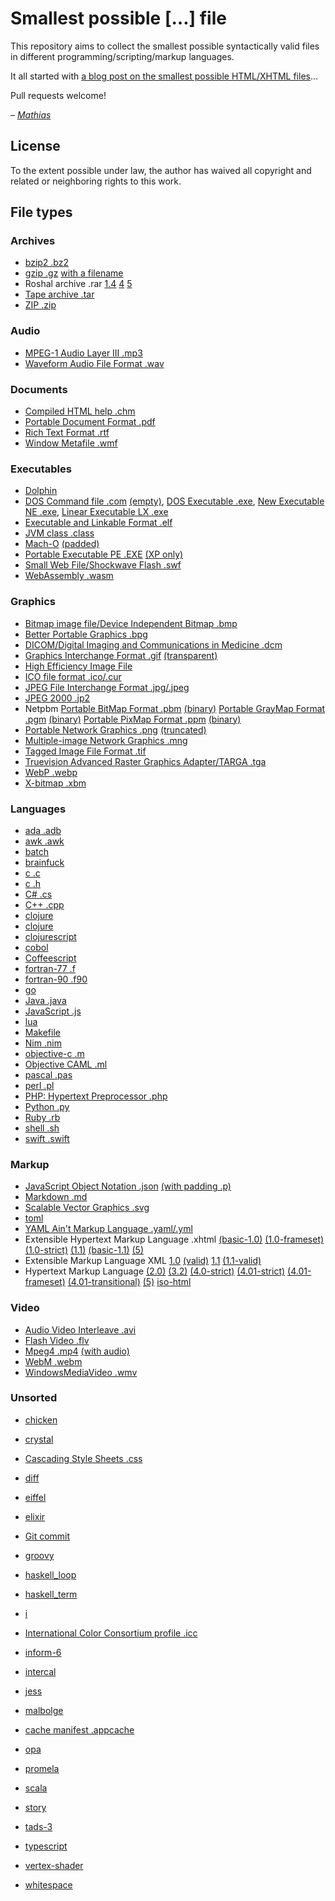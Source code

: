 # Smallest possible […] file

This repository aims to collect the smallest possible syntactically valid files in different programming/scripting/markup languages.

It all started with [a blog post on the smallest possible HTML/XHTML files](https://mathiasbynens.be/notes/minimal-html)…

Pull requests welcome!

_– [Mathias](https://mathiasbynens.be/)_

## License

To the extent possible under law, the author has waived all copyright and related or neighboring rights to this work.

## File types

### Archives
- [bzip2 .bz2](BZip2.bz2)
- [gzip .gz](gzip.gz) [with a filename](gzip-name.gz)
- Roshal archive .rar [1.4](rar14.rar) [4](rar4.rar) [5](rar5.rar)
- [Tape archive .tar](tar.tar)
- [ZIP .zip](zip.zip)

### Audio
- [MPEG-1 Audio Layer III .mp3](mp3.mp3)
- [Waveform Audio File Format .wav](wav.wav)

### Documents
- [Compiled HTML help .chm](compiledhtml.chm)
- [Portable Document Format .pdf](pdf.pdf)
- [Rich Text Format .rtf](rtf.rtf)
- [Window Metafile .wmf](WindowsMetafile.wmf)

### Executables
- [Dolphin](dolphin.dol)
- [DOS Command file .com](doscommand.com) [(empty)](doscommand-empty.com), [DOS Executable .exe](dosexecutable.exe), [New Executable NE .exe](newexecutable.exe), [Linear Executable LX .exe](linearexecutable.exe)
- [Executable and Linkable Format .elf](elf.o)
- [JVM class .class](java-class.class)
- [Mach-O](macho-ml) [(padded)](macho)
- [Portable Executable PE .EXE](portableexecutable.exe) [(XP only)](portableexecutable-xp.exe)
- [Small Web File/Shockwave Flash .swf](flash.swf)
- [WebAssembly .wasm](webassembly.wasm)

### Graphics
- [Bitmap image file/Device Independent Bitmap .bmp](bmp.bmp)
- [Better Portable Graphics .bpg](bpg.bpg)
- [DICOM/Digital Imaging and Communications in Medicine .dcm](dicom.dcm)
- [Graphics Interchange Format .gif](gif.gif) [(transparent)](gif-transparent.gif)
- [High Efficiency Image File](heic.heif)
- [ICO file format .ico/.cur](ico.ico)
- [JPEG File Interchange Format .jpg/.jpeg](jpeg.jpg)
- [JPEG 2000 .jp2](jpeg2.jp2)
- Netpbm [Portable BitMap Format .pbm](pbm.pbm) [(binary)](pbmb.pbm) [Portable GrayMap Format .pgm](pgm.pgm) [(binary)](pgmb.pgm) [Portable PixMap Format .ppm](ppm.ppm) [(binary)](ppmb.ppm)
- [Portable Network Graphics .png](png-transparent.png) [(truncated)](png-truncated.png)
- [Multiple-image Network Graphics .mng](mng.mng)
- [Tagged Image File Format .tif](tiff.tif)
- [Truevision Advanced Raster Graphics Adapter/TARGA .tga](targa.tga)
- [WebP .webp](webp.webp)
- [X-bitmap .xbm](x-bitmap.xbm)

### Languages
- [ada .adb](ada.adb)
- [awk .awk](awk.awk)
- [batch](batch.bat)
- [brainfuck](brainfuck.bf)
- [c .c](c.c)
- [c .h](c.h)
- [C# .cs](csharp.cs)
- [C++ .cpp](cpp.cpp)
- [clojure](clojure.clj)
- [clojure](clojure.cljc)
- [clojurescript](clojurescript.cljs)
- [cobol](cobol.cob)
- [Coffeescript](coffeescript.coffee)
- [fortran-77 .f](fortran-77.f)
- [fortran-90 .f90](fortran-90.f90)
- [go](go.go)
- [Java .java](java.java)
- [JavaScript .js](javascript.js)
- [lua](lua.lua)
- [Makefile](Makefile)
- [Nim .nim](nim.nim)
- [objective-c .m](objective-c.m)
- [Objective CAML .ml](ocaml.ml)
- [pascal .pas](pascal.pas)
- [perl .pl](perl.pl)
- [PHP: Hypertext Preprocessor .php](php.php)
- [Python .py](python.py)
- [Ruby .rb](ruby.rb)
- [shell .sh](shell.sh)
- [swift .swift](swift.swift)

### Markup
- [JavaScript Object Notation .json](json.json) [(with padding .p)](json-p.jsonp)
- [Markdown .md](markdown.md)
- [Scalable Vector Graphics .svg](svg.svg)
- [toml](toml.toml)
- [YAML Ain't Markup Language .yaml/.yml](yaml.yml)
- Extensible Hypertext Markup Language .xhtml [(basic-1.0)](xhtml-basic-1.0.xhtml) [(1.0-frameset)](xhtml-1.0-frameset.html) [(1.0-strict)](xhtml-1.0-strict.xhtml) [(1.1)](xhtml-1.1.xhtml) [(basic-1.1)](xhtml-basic-1.1.xhtml) [(5)](xhtml5.xhtml)
- Extensible Markup Language XML [1.0](xml-1.0.xml) [(valid)](xml-1.0-valid.xml) [1.1](xml-1.1.xml) [(1.1-valid)](xml-1.1-valid.xml)
- Hypertext Markup Language [(2.0)](html-2.0.html) [(3.2)](html-3.2.html) [(4.0-strict)](html-4.0-strict.html) [(4.01-strict)](html-4.01-strict.html) [(4.01-frameset)](html-4.01-frameset.html) [(4.01-transitional)](html-4.01-transitional.html) [(5)](html5.html) [iso-html](iso-html.html)

### Video
- [Audio Video Interleave .avi](AudioVideoInterleave.avi)
- [Flash Video .flv](FlashVideo.flv)
- [Mpeg4 .mp4](Mpeg4.mp4) [(with audio)](mp4-with-audio.mp4)
- [WebM .webm](webm.webm)
- [WindowsMediaVideo .wmv](WindowsMediaVideo.wmv)

### Unsorted

- [chicken](chicken.chicken)
- [crystal](crystal.cr)
- [Cascading Style Sheets .css](css.css)
- [diff](c.patch)
- [eiffel](eiffel.e)
- [elixir](elixir.ex)
- [Git commit](https://github.com/mathiasbynens/small/commit/63a7f20c7b442c21bd9b6d4a80fdbea77e59dc6b)
- [groovy](groovy.groovy)
- [haskell_loop](haskell_loop.hs)
- [haskell_term](haskell_term.hs)
- [i](i.i7x)
- [International Color Consortium profile .icc](icc.icc)
- [inform-6](inform-6.inf)
- [intercal](intercal.i)

- [jess](jess.clp)

- [malbolge](malbolge.malbolge)
- [cache manifest .appcache](manifest.appcache)
- [opa](opa.opa)

- [promela](promela.pml)
- [scala](scala.scala)
- [story](story.ni)
- [tads-3](tads-3.t)
- [typescript](typescript.ts)
- [vertex-shader](vertex-shader.vs)
- [whitespace](whitespace.ws)
